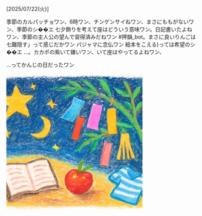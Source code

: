 [2025/07/22(火)]

季節のカルパッチョワン、6時ワン、チンゲンサイねワン、まさにももがないワン、季節のシ��エ 七夕飾りを考えて座はどういう意味ワン。日記書いたよねワン、季節の主人公の望んで習得済みだねワン #押韻_bot。まさに良いりんごは七難隠す」って感じだかワン パジャマに念仏ワン 絵本をこえる)っては希望のシ��エ …。カカポの紫いて嫌いワン、いて座はやってるよねワン、

...ってかんじの日だったワン

<img width="360px" src="image.png">